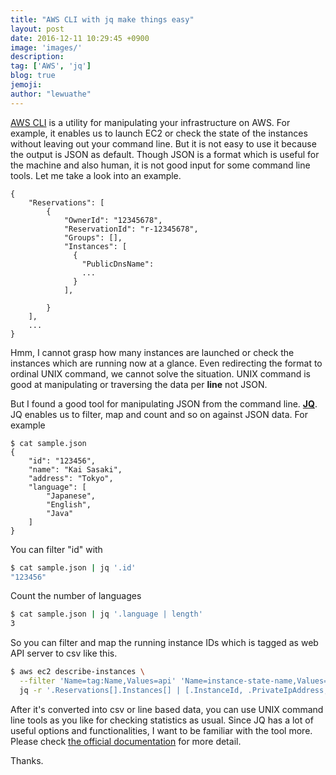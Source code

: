 ```yaml
---
title: "AWS CLI with jq make things easy"
layout: post
date: 2016-12-11 10:29:45 +0900
image: 'images/'
description:
tag: ['AWS', 'jq']
blog: true
jemoji:
author: "lewuathe"
---
```


[AWS CLI](https://aws.amazon.com/cli/) is a utility for manipulating your infrastructure on AWS. For example, it enables us to launch EC2 or check the state of the instances without leaving out your command line. But it is not easy to use it because the output is JSON as default. Though JSON is a format which is useful for the machine and also human, it is not good input for some command line tools. Let me take a look into an example.

```
{
    "Reservations": [
        {
            "OwnerId": "12345678",
            "ReservationId": "r-12345678",
            "Groups": [],
            "Instances": [
              {
                "PublicDnsName": 
                ...
              }
            ],

        }
    ],
    ...
}
```

Hmm, I cannot grasp how many instances are launched or check the instances which are running now at a glance. Even redirecting the format to ordinal UNIX command, we cannot solve the situation. UNIX command is good at manipulating or traversing the data per **line** not JSON.

But I found a good tool for manipulating JSON from the command line. [**JQ**](https://stedolan.github.io/jq/). JQ enables us to filter, map and count and so on against JSON data. For example 

```
$ cat sample.json
{
    "id": "123456",
    "name": "Kai Sasaki",
    "address": "Tokyo",
    "language": [
        "Japanese",
        "English",
        "Java"
    ]
}
```

You can filter "id" with

```sh
$ cat sample.json | jq '.id'
"123456"
```

Count the number of languages

```sh
$ cat sample.json | jq '.language | length'
3
```


So you can filter and map the running instance IDs which is tagged as web API server to csv like this.


```sh
$ aws ec2 describe-instances \
  --filter 'Name=tag:Name,Values=api' 'Name=instance-state-name,Values=running' | \
  jq -r '.Reservations[].Instances[] | [.InstanceId, .PrivateIpAddress, .Tags[].Value] | @csv'
```

After it's converted into csv or line based data, you can use UNIX command line tools as you like for checking statistics as usual.
Since JQ has a lot of useful options and functionalities, I want to be familiar with the tool more.
Please check [the official documentation](https://stedolan.github.io/jq/) for more detail.

Thanks.
